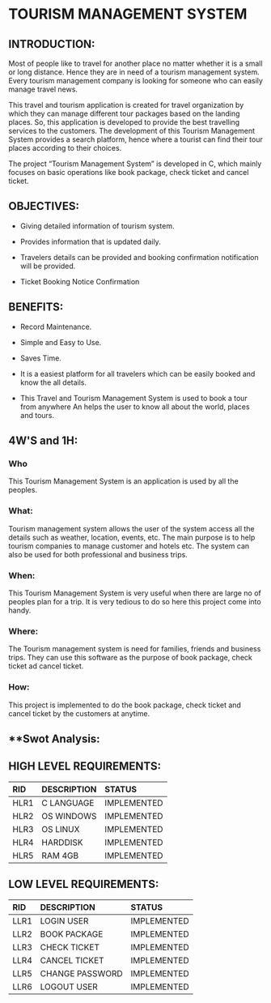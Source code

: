 # **TOURISM MANAGEMENT SYSTEM**

## INTRODUCTION:

Most of people like to travel for another place no matter whether it is a small or long  distance. Hence they are in need of a tourism management system. Every tourism management company is looking for someone who can easily manage travel news. 

This travel and tourism application is created for travel organization by which they can manage different tour packages based on the landing places. So, this application is developed to provide the best travelling services to the customers. The  development of this Tourism Management System provides a search platform, hence where a tourist can find their tour places according to their choices. 

The project “Tourism Management System” is developed in C, which mainly focuses on basic operations like book package, check ticket and cancel ticket.

## OBJECTIVES:
* Giving  detailed information of tourism system.

* Provides information that is updated daily.

* Travelers details can be provided and booking confirmation notification will be provided.  

* Ticket Booking Notice Confirmation 

## **BENEFITS:**
* Record Maintenance.

* Simple and Easy to Use.

* Saves Time.

* It is a easiest platform for all travelers which can be easily booked and know the all details.

* This Travel and Tourism Management System is used to book a tour from anywhere An  helps the user to know all about the world, places and    tours.

## **4W'S and 1H:**

### Who
This Tourism Management System is an application is used by all the peoples.

### What:
Tourism management system allows the user of the system access all the details such as weather, location, events, etc. The main purpose is to help tourism companies to manage customer and hotels etc. The system can also be used for both professional and business trips.

### When:
This Tourism Management System is very useful when there are large no of peoples plan for a trip. It is very tedious to do so here this project come into handy.

### Where:
The Tourism management system is need for families, friends and business trips. They can use this software as the purpose of book package, check ticket ad cancel ticket.

### How:
This project is implemented to do the book package, check ticket and cancel ticket by the customers at anytime.

## **Swot Analysis:


## HIGH LEVEL REQUIREMENTS:

|RID|DESCRIPTION|STATUS|
|:--|:----------|:-----|
|HLR1|C LANGUAGE|IMPLEMENTED|
|HLR2|OS WINDOWS|IMPLEMENTED|
|HLR3|OS LINUX|IMPLEMENTED|
|HLR4|HARDDISK|IMPLEMENTED|
|HLR5|RAM 4GB|IMPLEMENTED|

## LOW LEVEL REQUIREMENTS:

|RID|DESCRIPTION|STATUS|
|:--|:----------|:-----|
|LLR1|LOGIN USER|IMPLEMENTED|
|LLR2|BOOK PACKAGE|IMPLEMENTED|
|LLR3|CHECK TICKET|IMPLEMENTED|
|LLR4|CANCEL TICKET|IMPLEMENTED|
|LLR5|CHANGE PASSWORD|IMPLEMENTED|
|LLR6|LOGOUT USER|IMPLEMENTED|








